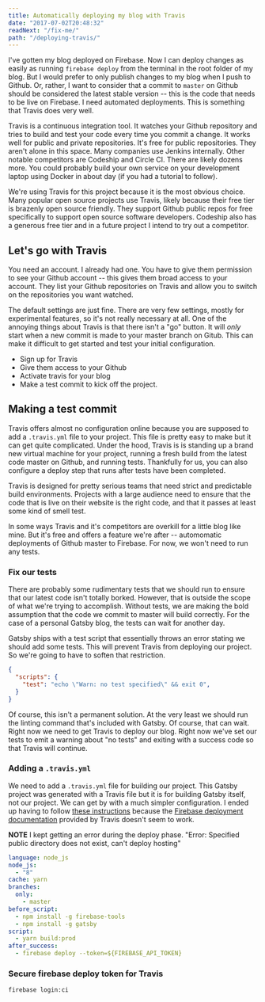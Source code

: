 ```yaml
---
title: Automatically deploying my blog with Travis
date: "2017-07-02T20:48:32"
readNext: "/fix-me/"
path: "/deploying-travis/"
---
```


I've gotten my blog deployed on Firebase. Now I can deploy changes as easily as running `firebase deploy` from the terminal in the root folder of my blog. But I would prefer to only publish changes to my blog when I push to Github. Or, rather, I want to consider that a commit to `master` on Github should be considered the latest stable version -- this is the code that needs to be live on Firebase. I need automated deployments. This is something that Travis does very well.

Travis is a continuous integration tool. It watches your Github repository and tries to build and test your code every time you commit a change. It works well for public and private repositories. It's free for public repositories. They aren't alone in this space. Many companies use Jenkins internally. Other notable competitors are Codeship and Circle CI. There are likely dozens more. You could probably build your own service on your development laptop using Docker in about day (if you had a tutorial to follow).

We're using Travis for this project because it is the most obvious choice. Many popular open source projects use Travis, likely because their free tier is brazenly open source friendly. They support Github public repos for free specifically to support open source software developers. Codeship also has a generous free tier and in a future project I intend to try out a competitor.

## Let's go with Travis
You need an account. I already had one. You have to give them permission to see your Github account -- this gives them broad access to your account. They list your Github repositories on Travis and allow you to switch on the repositories you want watched.

The default settings are just fine. There are very few settings, mostly for experimental features, so it's not really necessary at all. One of the annoying things about Travis is that there isn't a "go" button. It will *only* start when a new commit is made to your master branch on Gitub. This can make it difficult to get started and test your initial configuration.

- Sign up for Travis
- Give them access to your Github
- Activate travis for your blog
- Make a test commit to kick off the project.

## Making a test commit
Travis offers almost no configuration online because you are supposed to add a `.travis.yml` file to your project. This file is pretty easy to make but it can get quite complicated. Under the hood, Travis is is standing up a brand new virtual machine for your project, running a fresh build from the latest code master on Github, and running tests. Thankfully for us, you can also configure a deploy step that runs after tests have been completed.

Travis is designed for pretty serious teams that need strict and predictable build environments. Projects with a large audience need to ensure that the code that is live on their website is the right code, and that it passes at least some kind of smell test.

In some ways Travis and it's competitors are overkill for a little blog like mine. But it's free and offers a feature we're after -- automomatic deployments of Github master to Firebase. For now, we won't need to run any tests.

### Fix our tests
There are probably some rudimentary tests that we should run to ensure that our latest code isn't totally borked. However, that is outside the scope of what we're trying to accomplish. Without tests, we are making the bold assumption that the code we commit to master will build correctly. For the case of a personal Gatsby blog, the tests can wait for another day.

Gatsby ships with a test script that essentially throws an error stating we should add some tests. This will prevent Travis from deploying our project. So we're going to have to soften that restriction.

```json
{
  "scripts": {
    "test": "echo \"Warn: no test specified\" && exit 0",
  }
}
```

Of course, this isn't a permanent solution. At the very least we should run the linting command that's included with Gatsby. Of course, that can wait. Right now we need to get Travis to deploy our blog. Right now we've set our tests to emit a warning about "no tests" and exiting with a success code so that Travis will continue.

### Adding a `.travis.yml`
We need to add a `.travis.yml` file for building our project. This Gatsby project was generated with a Travis file but it is for building Gatsby itself, not our project. We can get by with a much simpler configuration. I ended up having to follow [these instructions](https://marlosoft.net/posts/automatic-deploy-firebase-github-travis.html) because the [Firebase deployment documentation](https://docs.travis-ci.com/user/deployment/firebase/) provided by Travis doesn't seem to work.

**NOTE** I kept getting an error during the deploy phase. "Error: Specified public directory does not exist, can't deploy hosting"

```yaml
language: node_js
node_js:
  - "8"
cache: yarn
branches:
  only:
    - master
before_script:
  - npm install -g firebase-tools
  - npm install -g gatsby
script:
  - yarn build:prod
after_success:
  - firebase deploy --token=${FIREBASE_API_TOKEN}
```

### Secure firebase deploy token for Travis

```bash
firebase login:ci
```

